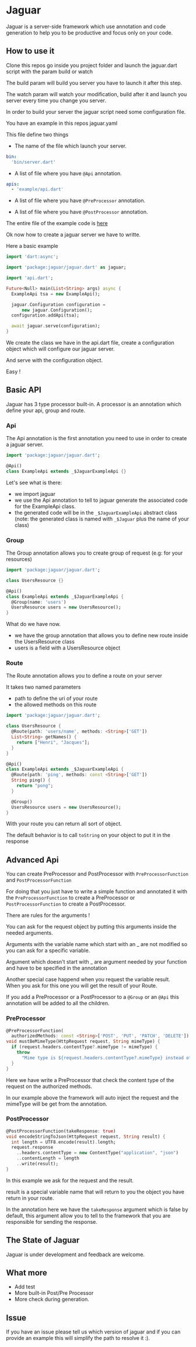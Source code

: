 # Jaguar

Jaguar is a server-side framework which use annotation and code generation to help
you to be productive and focus only on your code.

## How to use it

Clone this repos go inside you project folder and launch the jaguar.dart script with the param build or watch

The build param will build you server you have to launch it after this step.

The watch param will watch your modification, build after it and launch you server every time you change you server.

In order to build your server the jaguar script need some configuration file.

You have an example in this repos jaguar.yaml

This file define two things
- The name of the file which launch your server.
```yaml
bin:
  'bin/server.dart'
```

- A list of file where you have `@Api` annotation.<br>
```yaml
apis:
  - 'example/api.dart'
```

- A list of file where you have `@PreProcessor` annotation.<br>

- A list of file where you have `@PostProcessor` annotation.<br>

The entire file of the example code is [here](https://github.com/Jaguar-dart/jaguar/blob/master/jaguar.yaml)

Ok now how to create a jaguar server we have to writte.

Here a basic example
```dart
import 'dart:async';

import 'package:jaguar/jaguar.dart' as jaguar;

import 'api.dart';

Future<Null> main(List<String> args) async {
  ExampleApi tsa = new ExampleApi();

  jaguar.Configuration configuration =
      new jaguar.Configuration();
  configuration.addApi(tsa);

  await jaguar.serve(configuration);
}
```

We create the class we have in the api.dart file, create a configuration object which will configure our jaguar server.

And serve with the configuration object.

Easy !

## Basic API

Jaguar has 3 type processor built-in.
A processor is an annotation which define your api, group and route.

### Api

The Api annotation is the first annotation you need to use in order to create a jaguar server.

```dart
import 'package:jaguar/jaguar.dart';

@Api()
class ExampleApi extends _$JaguarExampleApi {}
```

Let's see what is there:

- we import jaguar
- we use the Api annotation to tell to jaguar generate the associated code for the ExampleApi class.
- the generated code will be in the `_$JaguarExampleApi` abstract class
(note: the generated class is named with `_$Jaguar` plus the name of your class)

### Group

The Group annotation allows you to create group of request (e.g: for your resources)

```dart
import 'package:jaguar/jaguar.dart';

class UsersResource {}

@Api()
class ExampleApi extends _$JaguarExampleApi {
  @Group(name: 'users')
  UsersResource users = new UsersResource();
}
```

What do we have now.

- we have the group annotation that allows you to define new route inside the UsersResource class
- users is a field with a UsersResource object

### Route

The Route annotation allows you to define a route on your server

It takes two named parameters
- path to define the uri of your route
- the allowed methods on this route

```dart
import 'package:jaguar/jaguar.dart';

class UsersResource {
  @Route(path: 'users/name', methods: <String>['GET'])
  List<String> getNames() {
    return ["Henri", "Jacques"];
  }
}

@Api()
class ExampleApi extends _$JaguarExampleApi {
  @Route(path: 'ping', methods: const <String>['GET'])
  String ping() {
    return "pong";
  }

  @Group()
  UsersResource users = new UsersResource();
}
```

With your route you can return all sort of object.

The default behavior is to call `toString` on your object to put it in the response

## Advanced Api

You can create PreProcessor and PostProcessor with `PreProcessorFunction` and `PostProcessorFunction`

For doing that you just have to write a simple function and annotated it with the `PreProcessorFunction` to create a PreProcessor or `PostProcessorFunction` to create a PostProcessor.

There are rules for the arguments !

You can ask for the request object by putting this arguments inside the needed arguments.

Arguments with the variable name which start with an _ are not modified so you can ask for a specific variable.

Argument which doesn't start with _ are argument needed by your function and have to be specified in the annotation

Another special case happend when you request the variable result.<br/>
When you ask for this one you will get the result of your Route.

If you add a PreProcessor or a PostProcessor to a `@Group` or an `@Api` this annotation will be added to all the children.

### PreProcessor

```dart
@PreProcessorFunction(
  authorizedMethods: const <String>['POST', 'PUT', 'PATCH', 'DELETE'])
void mustBeMimeType(HttpRequest request, String mimeType) {
  if (request.headers.contentType?.mimeType != mimeType) {
    throw
      "Mime type is ${request.headers.contentType?.mimeType} instead of $mimeType";
  }
}
```

Here we have write a PreProcessor that check the content type of the request on the authorized methods.

In our example above the framework will auto inject the request and the mimeType will be get from the annotation.

### PostProcessor

```dart
@PostProcessorFunction(takeResponse: true)
void encodeStringToJson(HttpRequest request, String result) {
  int length = UTF8.encode(result).length;
  request.response
    ..headers.contentType = new ContentType("application", "json")
    ..contentLength = length
    ..write(result);
}
```

In this example we ask for the request and the result.

result is a special variable name that will return to you the object you have return in your route.

In the annotation here we have the `takeResponse` argument which is false by default, this argument allow you to tell to the framework that you are responsible for sending the response.

## The State of Jaguar

Jaguar is under development and feedback are welcome.

## What more

- Add test
- More built-in Post/Pre Processor
- More check during generation.

## Issue

If you have an issue please tell us which version of jaguar and if you can provide an example this will simplify the path to resolve it :).
